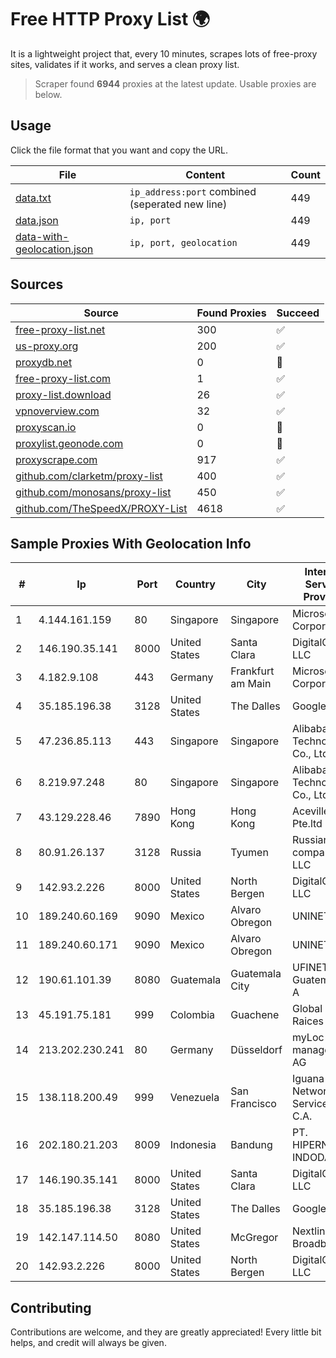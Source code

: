 
# Free HTTP Proxy List 🌍

It is a lightweight project that, every 10 minutes, scrapes lots of free-proxy sites, validates if it works, and serves a clean proxy list.


> Scraper found **6944** proxies at the latest update. Usable proxies are below.

## Usage

Click the file format that you want and copy the URL.


|File|Content|Count|
|----|-------|-----|
|[data.txt](https://raw.githubusercontent.com/themiralay/Proxy-List-World/master/data.txt)|`ip_address:port` combined (seperated new line)|449|
|[data.json](https://raw.githubusercontent.com/themiralay/Proxy-List-World/master/data.json)|`ip, port`|449|
|[data-with-geolocation.json](https://raw.githubusercontent.com/themiralay/Proxy-List-World/master/data-with-geolocation.json)|`ip, port, geolocation`|449|

## Sources

|Source|Found Proxies|Succeed|
|------|-------------|-------|
|[free-proxy-list.net](https://free-proxy-list.net)|300|✅|
|[us-proxy.org](https://www.us-proxy.org)|200|✅|
|[proxydb.net](http://proxydb.net)|0|🚫|
|[free-proxy-list.com](https://free-proxy-list.com/?page=&port=&type%5B%5D=http&type%5B%5D=https&up_time=0&search=Search)|1|✅|
|[proxy-list.download](https://www.proxy-list.download/HTTP)|26|✅|
|[vpnoverview.com](https://vpnoverview.com/privacy/anonymous-browsing/free-proxy-servers)|32|✅|
|[proxyscan.io](https://www.proxyscan.io)|0|🚫|
|[proxylist.geonode.com](https://proxylist.geonode.com/api/proxy-list?limit=300&page=1&sort_by=lastChecked&sort_type=desc&protocols=http,https)|0|🚫|
|[proxyscrape.com](https://api.proxyscrape.com/v2/?request=displayproxies&protocol=http&timeout=10000&country=all&ssl=all&anonymity=all)|917|✅|
|[github.com/clarketm/proxy-list](https://raw.githubusercontent.com/clarketm/proxy-list/master/proxy-list-raw.txt)|400|✅|
|[github.com/monosans/proxy-list](https://raw.githubusercontent.com/monosans/proxy-list/main/proxies/http.txt)|450|✅|
|[github.com/TheSpeedX/PROXY-List](https://raw.githubusercontent.com/TheSpeedX/PROXY-List/master/http.txt)|4618|✅|


## Sample Proxies With Geolocation Info

|#|Ip|Port|Country|City|Internet Service Provider|
|-|--|----|-------|----|-------------------------|
|1|4.144.161.159|80|Singapore|Singapore|Microsoft Corporation|
|2|146.190.35.141|8000|United States|Santa Clara|DigitalOcean, LLC|
|3|4.182.9.108|443|Germany|Frankfurt am Main|Microsoft Corporation|
|4|35.185.196.38|3128|United States|The Dalles|Google LLC|
|5|47.236.85.113|443|Singapore|Singapore|Alibaba (US) Technology Co., Ltd.|
|6|8.219.97.248|80|Singapore|Singapore|Alibaba (US) Technology Co., Ltd.|
|7|43.129.228.46|7890|Hong Kong|Hong Kong|Aceville Pte.ltd|
|8|80.91.26.137|3128|Russia|Tyumen|Russian company LLC|
|9|142.93.2.226|8000|United States|North Bergen|DigitalOcean, LLC|
|10|189.240.60.169|9090|Mexico|Alvaro Obregon|UNINET|
|11|189.240.60.171|9090|Mexico|Alvaro Obregon|UNINET|
|12|190.61.101.39|8080|Guatemala|Guatemala City|UFINET Guatemala S. A|
|13|45.191.75.181|999|Colombia|Guachene|Global Raices|
|14|213.202.230.241|80|Germany|Düsseldorf|myLoc managed IT AG|
|15|138.118.200.49|999|Venezuela|San Francisco|Iguana Network Services C.A.|
|16|202.180.21.203|8009|Indonesia|Bandung|PT. HIPERNET INDODATA|
|17|146.190.35.141|8000|United States|Santa Clara|DigitalOcean, LLC|
|18|35.185.196.38|3128|United States|The Dalles|Google LLC|
|19|142.147.114.50|8080|United States|McGregor|Nextlink Broadband|
|20|142.93.2.226|8000|United States|North Bergen|DigitalOcean, LLC|



## Contributing

Contributions are welcome, and they are greatly appreciated! Every
little bit helps, and credit will always be given.

